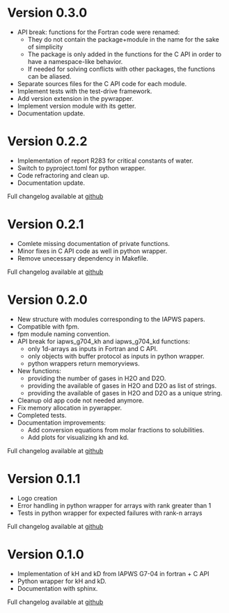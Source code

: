 # Version 0.3.0

* API break: functions for the Fortran code were renamed: 
   * They do not contain the package+module in the name for the sake of simplicity 
   * The package is only added in the functions for the C API in order to have a namespace-like behavior.
   * If needed for solving conflicts with other packages, the functions can be aliased.
* Separate sources files for the C API code for each module.
* Implement tests with the test-drive framework.
* Add version extension in the pywrapper.
* Implement version module with its getter.
* Documentation update.


# Version 0.2.2

* Implementation of report R283 for critical constants of water.
* Switch to pyproject.toml for python wrapper.
* Code refractoring and clean up.
* Documentation update.

Full changelog available at [github](https://github.com/MilanSkocic/iapws/releases)




# Version 0.2.1


* Comlete missing documentation of private functions.
* Minor fixes in C API code as well in python wrapper.
* Remove unecessary dependency in Makefile.

Full changelog available at [github](https://github.com/MilanSkocic/iapws/releases)



# Version 0.2.0

* New structure with modules corresponding to the IAPWS papers.
* Compatible with fpm.
* fpm module naming convention.
* API break for iapws_g704_kh and iapws_g704_kd functions:
   * only 1d-arrays as inputs in Fortran and C API.
   * only objects with buffer protocol as inputs in python wrapper.
   * python wrappers return memoryviews.
* New functions:
   * providing the number of gases in H2O and D2O.
   * providing the available of gases in H2O and D2O as list of strings.
   * providing the available of gases in H2O and D2O as a unique string.
* Cleanup old app code not needed anymore.
* Fix memory allocation in pywrapper.
* Completed tests.
* Documentation improvements:
   * Add conversion equations from molar fractions to solubilities.
   * Add plots for visualizing kh and kd.

Full changelog available at [github](https://github.com/MilanSkocic/iapws/releases)




# Version 0.1.1

* Logo creation
* Error handling in python wrapper for arrays with rank greater than 1
* Tests in python wrapper for expected failures with rank-n arrays

Full changelog available at [github](https://github.com/MilanSkocic/iapws/releases)




# Version 0.1.0

* Implementation of kH and kD from IAPWS G7-04 in fortran + C API
* Python wrapper for kH and kD.
* Documentation with sphinx.

Full changelog available at [github](https://github.com/MilanSkocic/iapws/releases)
